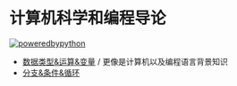 # 计算机科学和编程导论

[![poweredbypython](https://img.shields.io/badge/POWERED%20BY-PYTHON-blue.svg?style=for-the-badge)](https://github.com/JiangWeixian/JS-Books/tree/master/%E8%AE%A1%E7%AE%97%E6%9C%BA%E7%A7%91%E5%AD%A6%E4%BB%A5%E5%8F%8A%E7%BC%96%E7%A8%8B%E5%AF%BC%E8%AE%BA)

* [数据类型&运算&变量](https://github.com/JiangWeixian/JS-Books/blob/master/%E8%AE%A1%E7%AE%97%E6%9C%BA%E7%A7%91%E5%AD%A6%E4%BB%A5%E5%8F%8A%E7%BC%96%E7%A8%8B%E5%AF%BC%E8%AE%BA/%E6%95%B0%E6%8D%AE%E7%B1%BB%E5%9E%8B%26%E8%BF%90%E7%AE%97%26%E5%8F%98%E9%87%8F/%E6%95%B0%E6%8D%AE%E7%BB%93%E6%9E%84%26%E8%BF%90%E7%AE%97%26%E5%8F%98%E9%87%8F.md) / 更像是计算机以及编程语言背景知识
* [分支&条件&循环]()